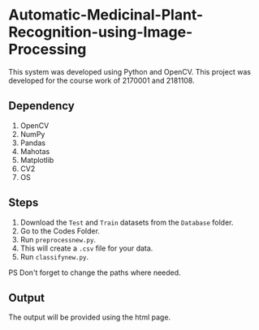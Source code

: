 # Automatic-Medicinal-Plant-Recognition-using-Image-Processing

This system was developed using Python and OpenCV. This project was developed for the course work of 2170001 and 2181108.

## Dependency
1. OpenCV
2. NumPy
3. Pandas
4. Mahotas
5. Matplotlib
6. CV2
7. OS

## Steps

1. Download the `Test` and `Train` datasets from the `Database` folder.
2. Go to the Codes Folder. 
3. Run `preprocessnew.py`.
4. This will create a `.csv` file for your data.
5. Run `classifynew.py`.

PS Don't forget to change the paths where needed.

## Output
The output will be provided using the html page.

